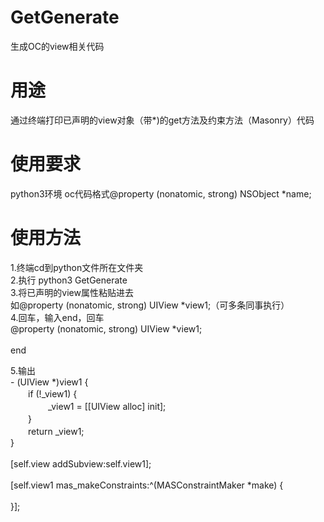 # GetGenerate
生成OC的view相关代码

# 用途
通过终端打印已声明的view对象（带*)的get方法及约束方法（Masonry）代码

# 使用要求
python3环境
oc代码格式@property (nonatomic, strong) NSObject *name;

# 使用方法<br>
1.终端cd到python文件所在文件夹<br>
2.执行 python3 GetGenerate<br>
3.将已声明的view属性粘贴进去<br>
 如@property (nonatomic, strong) UIView *view1;（可多条同事执行）<br>
4.回车，输入end，回车<br>
@property (nonatomic, strong) UIView *view1;<br>
<br>
end<br>

5.输出<br>
\- (UIView *)view1 {<br>
　　if (!_view1) {<br>
　　　　 _view1 = [[UIView alloc] init];<br>
　　}<br>
　　return _view1;<br>
}<br>
<br>
[self.view addSubview:self.view1];<br>
<br>
[self.view1 mas_makeConstraints:^(MASConstraintMaker *make) {<br>
	<br>
}];<br>

